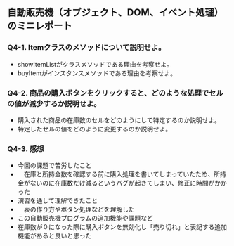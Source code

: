 ## 自動販売機（オブジェクト、DOM、イベント処理）のミニレポート
### Q4-1. Itemクラスのメソッドについて説明せよ。
* showItemListがクラスメソッドである理由を考察せよ。
* buyItemがインスタンスメソッドである理由を考察せよ。
### Q4-2. 商品の購入ボタンをクリックすると、どのような処理でセルの値が減少するか説明せよ。
* 購入された商品の在庫数のセルをどのようにして特定するのか説明せよ。
* 特定したセルの値をどのように変更するのか説明せよ。
### Q4-3. 感想
* 今回の課題で苦労したこと
* 　在庫と所持金数を確認する前に購入処理を書いてしまっていたため、所持金がないのに在庫数だけ減るというバグが起きてしまい、修正に時間がかかった
* 演習を通して理解できたこと
* 　表の作り方やボタン処理などを理解した
* この自動販売機プログラムの追加機能や課題など
*  在庫数が０になった際に購入ボタンを無効化し「売り切れ」と表記する追加機能があると良いと思った
